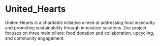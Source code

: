 # United_Hearts
United Hearts is a charitable initiative aimed at addressing food insecurity and promoting sustainability through innovative solutions. Our project focuses on three main pillars: food donation and collaboration, upcycling, and community engagement.
